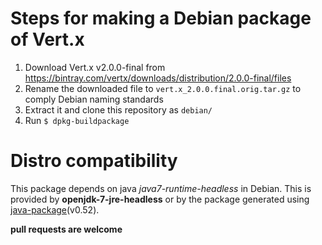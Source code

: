 # Steps for making a Debian package of Vert.x
1. Download Vert.x v2.0.0-final from https://bintray.com/vertx/downloads/distribution/2.0.0-final/files
2. Rename the downloaded file to `vert.x_2.0.0.final.orig.tar.gz` to comply Debian naming standards
3. Extract it and clone this repository as `debian/`
4. Run `$ dpkg-buildpackage`

# Distro compatibility
This package depends on java _java7-runtime-headless_ in Debian. This is provided by **openjdk-7-jre-headless** or by the package generated using [java-package](http://packages.debian.org/java-package)(v0.52).

**pull requests are welcome**
